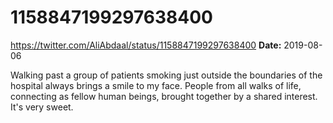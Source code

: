 # 1158847199297638400
https://twitter.com/AliAbdaal/status/1158847199297638400
**Date:** 2019-08-06

Walking past a group of patients smoking just outside the boundaries of the hospital always brings a smile to my face. People from all walks of life, connecting as fellow human beings, brought together by a shared interest. It's very sweet.
